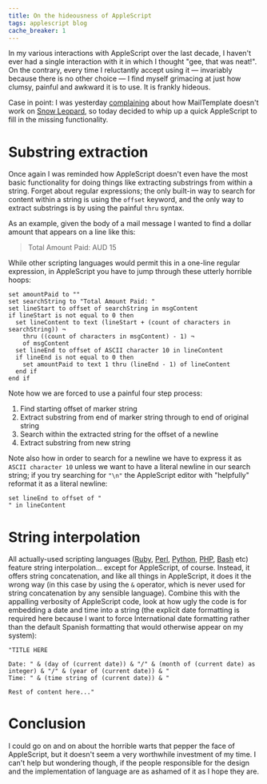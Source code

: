 ```yaml
---
title: On the hideousness of AppleScript
tags: applescript blog
cache_breaker: 1
---
```


In my various interactions with AppleScript over the last decade, I haven't ever had a single interaction with it in which I thought "gee, that was neat!". On the contrary, every time I reluctantly accept using it — invariably because there is no other choice — I find myself grimacing at just how clumsy, painful and awkward it is to use. It is frankly hideous.

Case in point: I was yesterday [complaining](/twitter/337) about how MailTemplate doesn't work on [Snow Leopard](/wiki/Snow_Leopard), so today decided to whip up a quick AppleScript to fill in the missing functionality.

# Substring extraction

Once again I was reminded how AppleScript doesn't even have the most basic functionality for doing things like extracting substrings from within a string. Forget about regular expressions; the only built-in way to search for content within a string is using the `offset` keyword, and the only way to extract substrings is by using the painful `thru` syntax.

As an example, given the body of a mail message I wanted to find a dollar amount that appears on a line like this:

> Total Amount Paid: AUD 15

While other scripting languages would permit this in a one-line regular expression, in AppleScript you have to jump through these utterly horrible hoops:

```applescript
set amountPaid to ""
set searchString to "Total Amount Paid: "
set lineStart to offset of searchString in msgContent
if lineStart is not equal to 0 then
  set lineContent to text (lineStart + (count of characters in searchString)) ¬
    thru ((count of characters in msgContent) - 1) ¬
    of msgContent
  set lineEnd to offset of ASCII character 10 in lineContent
  if lineEnd is not equal to 0 then
    set amountPaid to text 1 thru (lineEnd - 1) of lineContent
  end if
end if
```

Note how we are forced to use a painful four step process:

1.  Find starting offset of marker string
2.  Extract substring from end of marker string through to end of original string
3.  Search within the extracted string for the offset of a newline
4.  Extract substring from new string

Note also how in order to search for a newline we have to express it as `ASCII character 10` unless we want to have a literal newline in our search string; if you try searching for `"\n"` the AppleScript editor with "helpfully" reformat it as a literal newline:

```applescript
set lineEnd to offset of "
" in lineContent
```

# String interpolation

All actually-used scripting languages ([Ruby](/wiki/Ruby), [Perl](/wiki/Perl), [Python](/wiki/Python), [PHP](/wiki/PHP), [Bash](/wiki/Bash) etc) feature string interpolation... except for AppleScript, of course. Instead, it offers string concatenation, and like all things in AppleScript, it does it the wrong way (in this case by using the `&` operator, which is never used for string concatenation by any sensible language). Combine this with the appalling verbosity of AppleScript code, look at how ugly the code is for embedding a date and time into a string (the explicit date formatting is required here because I want to force International date formatting rather than the default Spanish formatting that would otherwise appear on my system):

```applescript
"TITLE HERE

Date: " & (day of (current date)) & "/" & (month of (current date) as integer) & "/" & (year of (current date)) & "
Time: " & (time string of (current date)) & "

Rest of content here..."
```

# Conclusion

I could go on and on about the horrible warts that pepper the face of AppleScript, but it doesn't seem a very worthwhile investment of my time. I can't help but wondering though, if the people responsible for the design and the implementation of language are as ashamed of it as I hope they are.
